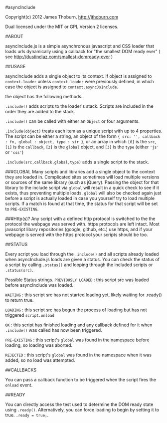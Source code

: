 #asyncInclude

Copyright(c) 2012 James Thoburn, http://jthoburn.com

Dual licensed under the MIT or GPL Version 2 licenses.

#ABOUT

asyncInclude.js is a simple asynchronous javascript and CSS loader that loads urls dynamically
using a callback for "the smallest DOM ready ever" ( see http://dustindiaz.com/smallest-domready-ever )

##USAGE

asyncInclude adds a single object to its context.  If object is assigned to `context.loader` unless
`context.loader` were previously defined, in which case the object is assigned to `context.asyncJsInclude`.

the object has the following methods.

`.include()` adds scripts to the loader's stack. Scripts are included in the order they are added to the stack.


`.include()` can be called with either an `Object` or four arguments.

`.include(object)` treats each item as a unique script with up to 4 properties.  The
script can be either a string, an object of the form `{ src: '', callback : fn, global : object, type : str }`, or an array
in which `[0]` is the `src`, `[1]` is the `callback`, `[2]` is the `global` object, and `[3]` is the `type` (either `'js'` or `'css'`)

`.include(src,callback,global,type)` adds a single script to the stack.

###GLOBAL
Many scripts and libraries add a single object to the context they are loaded in. Complicated sites sometimes will load multiple versions or sources of the same library (such as jQuery).  Passing the object for that library to the include script via `global` will result in a quick check to see if it exists, thus preventing multiple loads.  `global` will also be checked again just before a script is actually loaded in case you yourself try to load multiple scripts.  If a match is found at that time, the status for that script will be set to `PRE-EXISTING`. 

###Http(s)?
Any script with a defined http protocol is switched to the the protocol the webpage was served with. https protocols are left intact. Most javascript libary repositories (google, github, etc.) use https, and if your webpage is served with the https protocol your scripts should be too.

##STATUS

Every script you load through the `.include()` and all scripts already loaded when asyncInclude.js loads are given a status.  You can check the status of a script by calling `.status()` and looping through the included scripts or `.status(src)`.

Possible Status strings.
`PREVIOUSLY LOADED` : this script src was loaded before asyncInclude was loaded.

`WAITING` : this script src has not started loading yet, likely waiting for .ready() to return true.

`LOADING` : this script src has begun the process of loading but has not triggered `script.onload`

`OK` : this script has finished loading and any callback defined for it when `.include()` was called has now been triggered.

`PRE-EXISTING` : this script's `global` was found in the namespace before loading, so loading was aborted.

`REJECTED` : this script's `global` was found in the namespace when it was added, so no load was attempted.


##CALLBACKS

You can pass a callback function to be triggered when the script fires the `onload` event.

##READY

You can directly access the test used to determine the DOM ready state using `.ready()`.
Alternatively, you can force loading to begin by setting it to true. `.ready = true;`.
